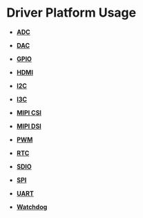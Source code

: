 # Driver Platform Usage<a name="en-us_TOPIC_0000001111199424"></a>

-   **[ADC](driver-platform-adc-des.md)**  

-   **[DAC](driver-platform-dac-des.md)**  

-   **[GPIO](driver-platform-gpio-des.md)**  

-   **[HDMI](driver-platform-hdmi-des.md)**  

-   **[I2C](driver-platform-i2c-des.md)**  

-   **[I3C](driver-platform-i3c-des.md)**  

-   **[MIPI CSI](driver-platform-mipicsi-des.md)**  

-   **[MIPI DSI](driver-platform-mipidsi-des.md)**  

-   **[PWM](driver-platform-pwm-des.md)**  

-   **[RTC](driver-platform-rtc-des.md)**  

-   **[SDIO](driver-platform-sdio-des.md)**  

-   **[SPI](driver-platform-spi-des.md)**  

-   **[UART](driver-platform-uart-des.md)**  

-   **[Watchdog](driver-platform-watchdog-des.md)**  

